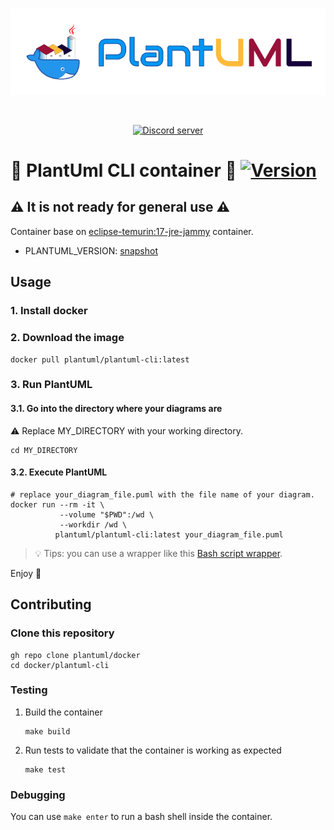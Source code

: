 <div align="center">
	<br />
	<p>
		<a href="https://discord.js.org">
            <img src="../.github/banner.png" alt="PlantUML Docker" />
        </a>
	</p>
	<br />
	<p>
		<a href="https://discord.gg/sXhzexAQGh"><img src="https://img.shields.io/discord/1083727021328306236?color=5865F2&logo=discord&logoColor=white" alt="Discord server" /></a>
    </p>
</div>

# :construction: PlantUml CLI container :construction: [![Version](https://img.shields.io/badge/version-0.0.1-blue)](https://github.com/plantuml/docker/pkgs/container/docker%2Fjekyll)

## :warning: It is not ready for general use :warning:

Container base on [eclipse-temurin:17-jre-jammy](https://hub.docker.com/_/eclipse-temurin/tags?page=1&name=17-jre-jammy) container.

- PLANTUML_VERSION: [snapshot](https://github.com/plantuml/plantuml/releases/tag/snapshot)

## Usage

### 1. Install docker

### 2. Download the image
```shell
docker pull plantuml/plantuml-cli:latest
```

### 3. Run PlantUML

#### 3.1. Go into the directory where your diagrams are

:warning: Replace MY_DIRECTORY with your working directory.

```shell
cd MY_DIRECTORY
```

#### 3.2. Execute PlantUML

```shell
# replace your_diagram_file.puml with the file name of your diagram.
docker run --rm -it \
           --volume "$PWD":/wd \
           --workdir /wd \
          plantuml/plantuml-cli:latest your_diagram_file.puml
```

> :bulb: Tips: you can use a wrapper like this [Bash script wrapper](./scripts/plantuml-cli-wrapper.sh).

Enjoy :partying_face:

## Contributing

### Clone this repository
```shell 
gh repo clone plantuml/docker
cd docker/plantuml-cli
```

### Testing

1. Build the container
    ```shell
    make build
    ```

2. Run tests to validate that the container is working as expected
    ```shell
    make test
    ```

### Debugging

You can use `make enter` to run a bash shell inside the container.
